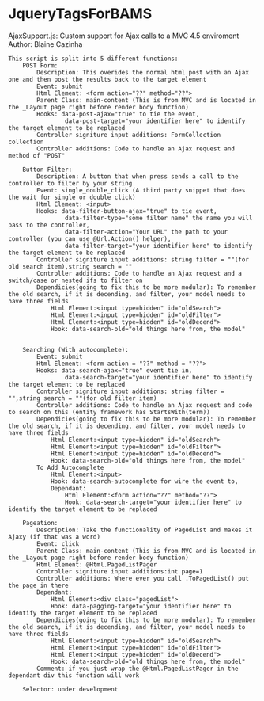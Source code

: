 JqueryTagsForBAMS
=================

AjaxSupport.js: Custom support for Ajax calls to a MVC 4.5 enviroment
    Author: Blaine Cazinha

    This script is split into 5 different functions:
        POST Form:
            Description: This overides the normal html post with an Ajax one and then post the results back to the target element
            Event: submit
            Html Element: <form action="??" method="??">
            Parent Class: main-content (This is from MVC and is located in the _Layout page right before render body function)
            Hooks: data-post-ajax="true" to tie the event, 
                    data-post-target="your identifier here" to identify the target element to be replaced
            Controller signiture input additions: FormCollection collection
            Controller additions: Code to handle an Ajax request and method of "POST"

        Button Filter:
            Description: A button that when press sends a call to the controller to filter by your string
            Event: single_double_click (A third party snippet that does the wait for single or double click)
            Html Element: <input>
            Hooks: data-filter-button-ajax="true" to tie event, 
                    data-filter-type="some filter name" the name you will pass to the controller,
                    data-filter-action="Your URL" the path to your controller (you can use @Url.Action() helper),
                    data-filter-target="your identifier here" to identify the target element to be replaced
            Controller signiture input additions: string filter = ""(for old search item),string search = ""
            Controller additions: Code to handle an Ajax request and a switch/case or nested ifs to filter on
            Dependicies(going to fix this to be more modular): To remember the old search, if it is decending, and filter, your model needs to have three fields
                Html Element:<input type=hidden" id="oldSearch">
                Html Element:<input type=hidden" id="oldFilter">
                Html Element:<input type=hidden" id="oldDecend">
                Hook: data-search-old="old things here from, the model"


        Searching (With autocomplete):
            Event: submit
            Html Element: <form action = "??" method = "??">
            Hooks: data-search-ajax="true" event tie in,
                    data-search-target="your identifier here" to identify the target element to be replaced
            Controller signiture input additions: string filter = "",string search = ""(for old filter item)
            Controller additions: Code to handle an Ajax request and code to search on this (entity framework has StartsWith(term))
            Dependicies(going to fix this to be more modular): To remember the old search, if it is decending, and filter, your model needs to have three fields
                Html Element:<input type=hidden" id="oldSearch">
                Html Element:<input type=hidden" id="oldFilter">
                Html Element:<input type=hidden" id="oldDecend">
                Hook: data-search-old="old things here from, the model"
            To Add Autocomplete
                Html Element:<input>
                Hook: data-search-autocomplete for wire the event to,
                Dependant:
                    Html Element:<form action="??" method="??">
                    Hook: data-search-target="your identifier here" to identify the target element to be replaced

        Pageation:
            Description: Take the functionality of PagedList and makes it Ajaxy (if that was a word)
            Event: click
            Parent Class: main-content (This is from MVC and is located in the _Layout page right before render body function)
            Html Element: @Html.PagedListPager
            Controller signiture input additions:int page=1
            Controller additions: Where ever you call .ToPagedList() put the page in there
            Dependant:
                Html Element:<div class="pagedList">
                Hook: data-pagging-target="your identifier here" to identify the target element to be replaced
            Dependicies(going to fix this to be more modular): To remember the old search, if it is decending, and filter, your model needs to have three fields
                Html Element:<input type=hidden" id="oldSearch">
                Html Element:<input type=hidden" id="oldFilter">
                Html Element:<input type=hidden" id="oldDecend">
                Hook: data-search-old="old things here from, the model"
            Comment: if you just wrap the @Html.PagedListPager in the dependant div this function will work

        Selector: under development
